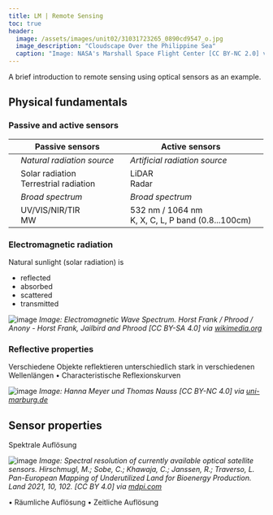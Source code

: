 ```yaml
---
title: LM | Remote Sensing
toc: true
header:
  image: /assets/images/unit02/31031723265_0890cd9547_o.jpg
  image_description: "Cloudscape Over the Philippine Sea"
  caption: "Image: NASA's Marshall Space Flight Center [CC BY-NC 2.0] via [flickr.com](https://www.flickr.com/photos/nasamarshall/31031723265/)"
---
```


A brief introduction to remote sensing using optical sensors as an example.
<!--more-->

## Physical fundamentals
### Passive and active sensors

|   | Passive sensors          |   | Active sensors             |   |
|---|--------------------------|---|----------------------------|---|
|   | *Natural radiation source* |   | *Artificial radiation source* |   |
|   | Solar radiation <br/> Terrestrial radiation |   | LiDAR <br/> Radar |   |
|   | *Broad spectrum*           |   | *Broad spectrum*             |   |
|   | UV/VIS/NIR/TIR <br/> MW  |   | 532 nm / 1064 nm <br/> K, X, C, L, P band (0.8...100cm) |   |



###  Electromagnetic radiation

Natural sunlight (solar radiation) is
  * reflected
  * absorbed
  * scattered
  * transmitted

![image](../assets/images/unit02/Electromagnetic_spectrum_-eng.svg)
*Image: Electromagnetic Wave Spectrum. Horst Frank / Phrood / Anony - Horst Frank, Jailbird and Phrood [CC BY-SA 4.0] via [wikimedia.org](https://commons.wikimedia.org/w/index.php?curid=3726606#/media/File:Electromagnetic_spectrum_-eng.svg)*


### Reflective properties

Verschiedene Objekte reflektieren
unterschiedlich stark in verschiedenen
Wellenlängen
• Characteristische Reflexionskurven

![image](../assets/images/unit02/reflexionsspektrum.jpg)
*Image: Hanna Meyer und Thomas Nauss [CC BY-NC 4.0] via [uni-marburg.de](https://ilias.uni-marburg.de/ilias.php?ref_id=1652369&obj_id=195392&cmd=layout&cmdClass=illmpresentationgui&cmdNode=g5&baseClass=ilLMPresentationGUI)*

## Sensor properties

Spektrale Auflösung

![image](../assets/images/unit02/satellite_spectrum.jpg)
*Image: Spectral resolution of currently available optical satellite sensors. Hirschmugl, M.; Sobe, C.; Khawaja, C.; Janssen, R.; Traverso, L. Pan-European Mapping of Underutilized Land for Bioenergy Production. Land 2021, 10, 102. [CC BY 4.0] via [mdpi.com](https://www.mdpi.com/2073-445X/10/2/102#)*

• Räumliche Auflösung
• Zeitliche Auflösung





